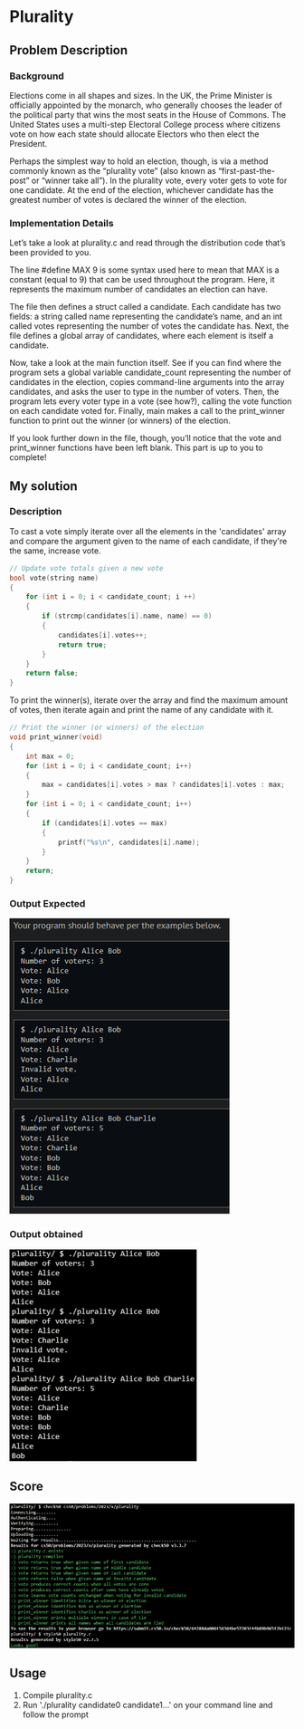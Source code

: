 # Plurality

## Problem Description

### Background

Elections come in all shapes and sizes. In the UK, the Prime Minister is officially appointed by the monarch, who generally chooses the leader of the political party that wins the most seats in the House of Commons. The United States uses a multi-step Electoral College process where citizens vote on how each state should allocate Electors who then elect the President.

Perhaps the simplest way to hold an election, though, is via a method commonly known as the “plurality vote” (also known as “first-past-the-post” or “winner take all”). In the plurality vote, every voter gets to vote for one candidate. At the end of the election, whichever candidate has the greatest number of votes is declared the winner of the election.

### Implementation Details

Let’s take a look at plurality.c and read through the distribution code that’s been provided to you.

The line #define MAX 9 is some syntax used here to mean that MAX is a constant (equal to 9) that can be used throughout the program. Here, it represents the maximum number of candidates an election can have.

The file then defines a struct called a candidate. Each candidate has two fields: a string called name representing the candidate’s name, and an int called votes representing the number of votes the candidate has. Next, the file defines a global array of candidates, where each element is itself a candidate.

Now, take a look at the main function itself. See if you can find where the program sets a global variable candidate_count representing the number of candidates in the election, copies command-line arguments into the array candidates, and asks the user to type in the number of voters. Then, the program lets every voter type in a vote (see how?), calling the vote function on each candidate voted for. Finally, main makes a call to the print_winner function to print out the winner (or winners) of the election.

If you look further down in the file, though, you’ll notice that the vote and print_winner functions have been left blank. This part is up to you to complete!

## My solution

### Description

To cast a vote simply iterate over all the elements in the 'candidates' array and compare the argument given to the name of each candidate, if they're the same, increase vote.

```c
// Update vote totals given a new vote
bool vote(string name)
{
    for (int i = 0; i < candidate_count; i ++)
    {
        if (strcmp(candidates[i].name, name) == 0)
        {
            candidates[i].votes++;
            return true;
        }
    }
    return false;
}
```

To print the winner(s), iterate over the array and find the maximum amount of votes, then iterate again and print the name of any candidate with it.

```c
// Print the winner (or winners) of the election
void print_winner(void)
{
    int max = 0;
    for (int i = 0; i < candidate_count; i++)
    {
        max = candidates[i].votes > max ? candidates[i].votes : max;
    }
    for (int i = 0; i < candidate_count; i++)
    {
        if (candidates[i].votes == max)
        {
            printf("%s\n", candidates[i].name);
        }
    }
    return;
}
```

### Output Expected

![Output expected](./Resources/OutputExpected.png)

### Output obtained

![Output obtained](./Resources/OutputObtained.png)

## Score

![All good](resources/Score.png)

## Usage

1. Compile plurality.c
2. Run './plurality candidate0 candidate1...' on your command line and follow the prompt